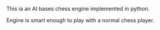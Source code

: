 This ia an AI bases chess engine implemented in python.

Engine is smart enough to play with a normal chess player.
